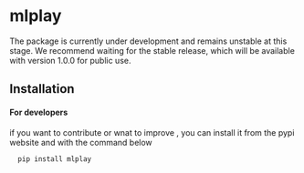 # mlplay


The package is currently under development and remains unstable at this stage. We recommend waiting for the stable release, which will be available with version 1.0.0 for public use.

## Installation
#### For developers

if you want to contribute or wnat to improve , you can install it from the pypi website and with the command below 

```bash
  pip install mlplay
```
    
